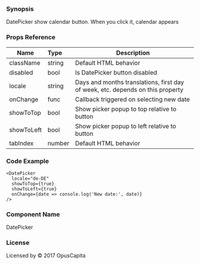 ### Synopsis

DatePicker show calendar button. When you click it, calendar appears

### Props Reference

| Name                           | Type                    | Description                                                                    |
| ------------------------------ | :---------------------- | -----------------------------------------------------------                    |
| className                      | string                  | Default HTML behavior                                                          |
| disabled                       | bool                    | Is DatePicker button disabled                                                  |
| locale                         | string                  | Days and months translations, first day of week, etc. depends on this property |
| onChange                       | func                    | Callback triggered on selecting new date                                       |
| showToTop                      | bool                    | Show picker popup to top relative to button                                    |
| showToLeft                     | bool                    | Show picker popup to left relative to button                                   |
| tabIndex                       | number                  | Default HTML behavior                                                          |

### Code Example

```
<DatePicker 
  locale="de-DE"
  showToTop={true}
  showToLeft={true}
  onChange={date => console.log('New date:', date)}
/>
```

### Component Name

DatePicker

### License

Licensed by © 2017 OpusCapita
